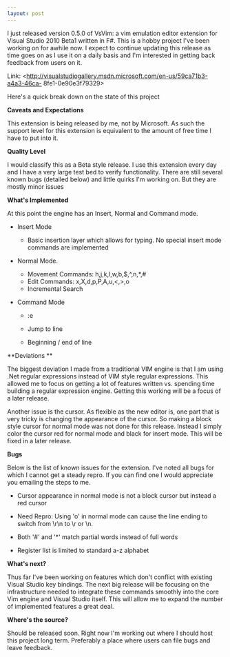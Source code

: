 ```yaml
---
layout: post
---
```

I just released version 0.5.0 of VsVim: a vim emulation editor extension for
Visual Studio 2010 Beta1 written in F#.  This is a hobby project I've been
working on for awhile now.  I expect to continue updating this release as time
goes on as I use it on a daily basis and I'm interested in getting back
feedback from users on it.  

Link: <http://visualstudiogallery.msdn.microsoft.com/en-us/59ca71b3-a4a3-46ca-
8fe1-0e90e3f79329>

Here's a quick break down on the state of this project

**Caveats and Expectations**

This extension is being released by me, not by Microsoft.  As such the support
level for this extension is equivalent to the amount of free time I have to
put into it.

**Quality Level**

I would classify this as a Beta style release.  I use this extension every day
and I have a very large test bed to verify functionality.  There are still
several known bugs (detailed below) and little quirks I'm working on.  But
they are mostly minor issues

**What's Implemented**

At this point the engine has an Insert, Normal and Command mode.

  * Insert Mode

    * Basic insertion layer which allows for typing.  No special insert mode commands are implemented 

  * Normal Mode.

    * Movement Commands: h,j,k,l,w,b,$,^,n,*,# 
    * Edit Commands: x,X,d,p,P,A,u,<,>,o 
    * Incremental Search 
  * Command Mode

    * :e

    * Jump to line

    * Beginning / end of line

**Deviations **

The biggest deviation I made from a traditional VIM engine is that I am using
.Net regular expressions instead of VIM style regular expressions.  This
allowed me to focus on getting a lot of features written vs. spending time
building a regular expression engine.  Getting this working will be a focus of
a later release.

Another issue is the cursor.  As flexible as the new editor is, one part that
is very tricky is changing the appearance of the cursor.  So making a block
style cursor for normal mode was not done for this release.  Instead I simply
color the cursor red for normal mode and black for insert mode.  This will be
fixed in a later release.

**Bugs**

Below is the list of known issues for the extension.  I've noted all bugs for
which I cannot get a steady repro.  If you can find one I would appreciate you
emailing the steps to me.

  * Cursor appearance in normal mode is not a block cursor but instead a red cursor 

  * Need Repro: Using 'o' in normal mode can cause the line ending to switch from \r\n to \r or \n. 
  * Both '#' and '*' match partial words instead of full words

  * Register list is limited to standard a-z alphabet 

**What's next?**

Thus far I've been working on features which don't conflict with existing
Visual Studio key bindings.  The next big release will be focusing on the
infrastructure needed to integrate these commands smoothly into the core Vim
engine and Visual Studio itself.  This will allow me to expand the number of
implemented features a great deal.

**Where's the source?**

Should be released soon.  Right now I'm working out where I should host this
project long term.  Preferably a place where users can file bugs and leave
feedback.

  



